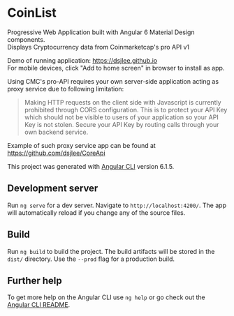 # CoinList
Progressive Web Application built with Angular 6 Material Design components. <br>
Displays Cryptocurrency data from Coinmarketcap's pro API v1

Demo of running application: https://dsjlee.github.io <br>
For mobile devices, click "Add to home screen" in browser to install as app. 

Using CMC's pro-API requires your own server-side application acting as proxy service due to following limitation:

>Making HTTP requests on the client side with Javascript is currently prohibited through CORS configuration. This is to protect your API Key which should not be visible to users of your application so your API Key is not stolen. Secure your API Key by routing calls through your own backend service.

Example of such proxy service app can be found at https://github.com/dsjlee/CoreApi


This project was generated with [Angular CLI](https://github.com/angular/angular-cli) version 6.1.5.

## Development server

Run `ng serve` for a dev server. Navigate to `http://localhost:4200/`. The app will automatically reload if you change any of the source files.

## Build

Run `ng build` to build the project. The build artifacts will be stored in the `dist/` directory. Use the `--prod` flag for a production build.

## Further help

To get more help on the Angular CLI use `ng help` or go check out the [Angular CLI README](https://github.com/angular/angular-cli/blob/master/README.md).
